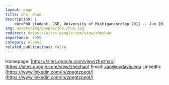```yaml
---
layout: page
title: Zhe, Zhao
description: |
    <br>PhD student, CSE, University of Michigan<br>Sep 2011 -- Jun 2016<br><span style='color:blue'>Assistant Professor, UC Davis</span>
img: assets/img/people/zhe,zhao.jpg
redirect: https://sites.google.com/view/zhezhao
importance: 3055
category: Alumni
related_publications: false
---
```

Homepage: [https://sites.google.com/view/zhezhao](https://sites.google.com/view/zhezhao)
Email: [zao@ucdavis.edu](mailto:zao@ucdavis.edu)
LinkedIn: [https://www.linkedin.com/in/zpegtzpegt/](https://www.linkedin.com/in/zpegtzpegt/)
